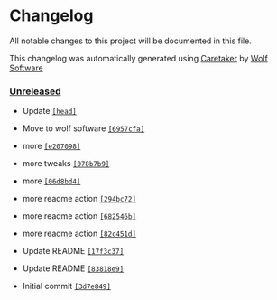 # Changelog

All notable changes to this project will be documented in this file.


This changelog was automatically generated using [Caretaker](https://github.com/DevelopersToolbox/caretaker) by [Wolf Software](https://github.com/WolfSoftware)

### [Unreleased](https://github.com/secopstoolbox/tcp-wrappers-country-filter/commits/master)

- Update [`[head]`](https://github.com/secopstoolbox/tcp-wrappers-country-filter/commit/)

- Move to wolf software [`[6957cfa]`](https://github.com/secopstoolbox/tcp-wrappers-country-filter/commit/6957cfa6891a7f0862d8202caed5ed39ad8e09f6)

- more [`[e207098]`](https://github.com/secopstoolbox/tcp-wrappers-country-filter/commit/e2070988db665d94b9968a93eb24230263cd0390)

- more tweaks [`[078b7b9]`](https://github.com/secopstoolbox/tcp-wrappers-country-filter/commit/078b7b902f20357d593e244eabe1cb960bcbc09c)

- more [`[06d8bd4]`](https://github.com/secopstoolbox/tcp-wrappers-country-filter/commit/06d8bd4fe95a59b76edc419b6dc806485f125a42)

- more readme action [`[294bc72]`](https://github.com/secopstoolbox/tcp-wrappers-country-filter/commit/294bc72492e546f3ff06a83888507dedaf6684a8)

- more readme action [`[682546b]`](https://github.com/secopstoolbox/tcp-wrappers-country-filter/commit/682546b2e94ba89423ab824baf3a74a3b615282b)

- more readme action [`[82c451d]`](https://github.com/secopstoolbox/tcp-wrappers-country-filter/commit/82c451deeb4283f1fa06de65b59ed1e43498d25f)

- Update README [`[17f3c37]`](https://github.com/secopstoolbox/tcp-wrappers-country-filter/commit/17f3c37e95b20ecf2784a362fcf826e35fd99d09)

- Update README [`[83818e9]`](https://github.com/secopstoolbox/tcp-wrappers-country-filter/commit/83818e934e188397093ff359bc1af3818a0fc161)

- Initial commit [`[3d7e849]`](https://github.com/secopstoolbox/tcp-wrappers-country-filter/commit/3d7e8492f795e88534ba3759c125a869dff09b31)

